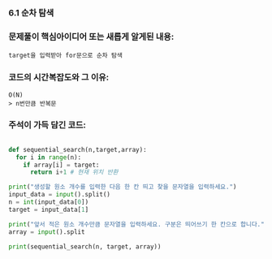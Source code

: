 ### 6.1 순차 탐색

### 문제풀이 핵심아이디어 또는 새롭게 알게된 내용: 
    target을 입력받아 for문으로 순차 탐색

            
### 코드의 시간복잡도와 그 이유:    
    O(N)   
    > n번만큼 반복문

### 주석이 가득 담긴 코드:
```python

def sequential_search(n,target,array):
  for i in range(n):
    if array[i] = target:
      return i+1 # 현재 위치 반환

print("생성할 원소 개수를 입력한 다음 한 칸 띄고 찾을 문자열을 입력하세요.")
input_data = input().split()
n = int(input_data[0])
target = input_data[1]

print("앞서 적은 원소 개수만큼 문자열을 입력하세요. 구분은 띄어쓰기 한 칸으로 합니다.")
array = input().split

print(sequential_search(n, target, array))

```
